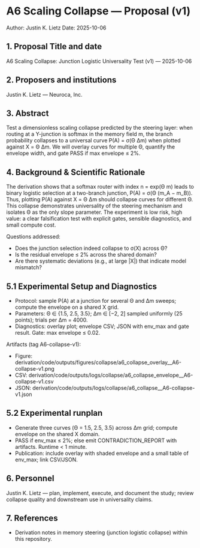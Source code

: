 # A6 Scaling Collapse — Proposal (v1)

Author: Justin K. Lietz
Date: 2025-10-06

## 1. Proposal Title and date

A6 Scaling Collapse: Junction Logistic Universality Test (v1) — 2025-10-06

## 2. Proposers and institutions

Justin K. Lietz — Neuroca, Inc.

## 3. Abstract

Test a dimensionless scaling collapse predicted by the steering layer: when routing at a Y-junction is softmax in the memory field m, the branch probability collapses to a universal curve P(A) = σ(Θ Δm) when plotted against X = Θ Δm. We will overlay curves for multiple Θ, quantify the envelope width, and gate PASS if max envelope ≤ 2%.

## 4. Background & Scientific Rationale

The derivation shows that a softmax router with index n = exp(Θ m) leads to binary logistic selection at a two-branch junction, P(A) = σ(Θ (m_A − m_B)). Thus, plotting P(A) against X = Θ Δm should collapse curves for different Θ. This collapse demonstrates universality of the steering mechanism and isolates Θ as the only slope parameter. The experiment is low risk, high value: a clear falsification test with explicit gates, sensible diagnostics, and small compute cost.

Questions addressed:

- Does the junction selection indeed collapse to σ(X) across Θ?
- Is the residual envelope ≤ 2% across the shared domain?
- Are there systematic deviations (e.g., at large |X|) that indicate model mismatch?

## 5.1 Experimental Setup and Diagnostics

- Protocol: sample P(A) at a junction for several Θ and Δm sweeps; compute the envelope on a shared X grid.
- Parameters: Θ ∈ {1.5, 2.5, 3.5}; Δm ∈ [−2, 2] sampled uniformly (25 points); trials per Δm = 4000.
- Diagnostics: overlay plot; envelope CSV; JSON with env_max and gate result. Gate: max envelope ≤ 0.02.

Artifacts (tag A6-collapse-v1):

- Figure: derivation/code/outputs/figures/collapse/a6_collapse_overlay__A6-collapse-v1.png
- CSV: derivation/code/outputs/logs/collapse/a6_collapse_envelope__A6-collapse-v1.csv
- JSON: derivation/code/outputs/logs/collapse/a6_collapse__A6-collapse-v1.json

## 5.2 Experimental runplan

- Generate three curves (Θ = 1.5, 2.5, 3.5) across Δm grid; compute envelope on the shared X domain.
- PASS if env_max ≤ 2%; else emit CONTRADICTION_REPORT with artifacts. Runtime < 1 minute.
- Publication: include overlay with shaded envelope and a small table of env_max; link CSV/JSON.

## 6. Personnel

Justin K. Lietz — plan, implement, execute, and document the study; review collapse quality and downstream use in universality claims.

## 7. References

- Derivation notes in memory steering (junction logistic collapse) within this repository.
